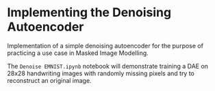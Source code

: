 # Implementing the Denoising Autoencoder
Implementation of a simple denoising autoencoder for the purpose of practicing a use case in Masked Image Modelling. 

The `Denoise EMNIST.ipynb` notebook will demonstrate training a DAE on 28x28 handwriting images with randomly missing pixels and try to reconstruct an original image.
